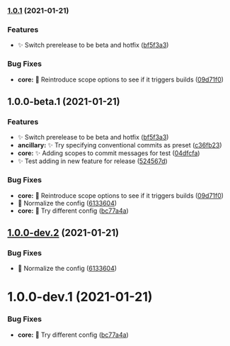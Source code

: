 ### [1.0.1](https://github.com/Jack-Barry/pipelines-javascript/compare/v1.0.0...v1.0.1) (2021-01-21)


### Features

* ✨  Switch prerelease to be beta and hotfix ([bf5f3a3](https://github.com/Jack-Barry/pipelines-javascript/commit/bf5f3a3715160c236ad845bc9ca08e4f26efd83d))


### Bug Fixes

* **core:** 🐛  Reintroduce scope options to see if it triggers builds ([09d71f0](https://github.com/Jack-Barry/pipelines-javascript/commit/09d71f02696f7dc68a67ffff77ed569a4799de55))

## 1.0.0-beta.1 (2021-01-21)

### Features

* ✨  Switch prerelease to be beta and hotfix ([bf5f3a3](https://github.com/Jack-Barry/pipelines-javascript/commit/bf5f3a3715160c236ad845bc9ca08e4f26efd83d))
* **ancillary:** ✨  Try specifying conventional commits as preset ([c36fb23](https://github.com/Jack-Barry/pipelines-javascript/commit/c36fb2330b032b7297c7da1e7e4de437be8c45a3))
* **core:** ✨  Adding scopes to commit messages for test ([04dfcfa](https://github.com/Jack-Barry/pipelines-javascript/commit/04dfcfae77d86d74d55d03d468df284e04277aae))
* ✨  Test adding in new feature for release ([524567d](https://github.com/Jack-Barry/pipelines-javascript/commit/524567d76cfec8d24a6f1725fd15b7a29829ad14))

### Bug Fixes

* **core:** 🐛  Reintroduce scope options to see if it triggers builds ([09d71f0](https://github.com/Jack-Barry/pipelines-javascript/commit/09d71f02696f7dc68a67ffff77ed569a4799de55))
* 🐛  Normalize the config ([6133604](https://github.com/Jack-Barry/pipelines-javascript/commit/6133604ee262110f4006cd6cdda24d226fb8f32d))
* **core:** 🐛  Try different config ([bc77a4a](https://github.com/Jack-Barry/pipelines-javascript/commit/bc77a4a3faffc5dbb50c470be7c4b16fe3ac63c6))

## [1.0.0-dev.2](https://github.com/Jack-Barry/pipelines-javascript/compare/v1.0.0-dev.1...v1.0.0-dev.2) (2021-01-21)

### Bug Fixes

- 🐛 Normalize the config ([6133604](https://github.com/Jack-Barry/pipelines-javascript/commit/6133604ee262110f4006cd6cdda24d226fb8f32d))

# 1.0.0-dev.1 (2021-01-21)

### Bug Fixes

- **core:** 🐛 Try different config ([bc77a4a](https://github.com/Jack-Barry/pipelines-javascript/commit/bc77a4a3faffc5dbb50c470be7c4b16fe3ac63c6))
